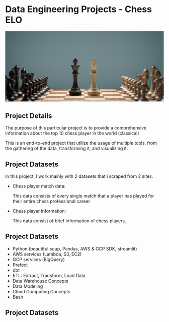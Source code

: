 # Data Engineering Projects - Chess ELO

![header](pics/header.png)

## Project Details

The purpose of this particular project is to provide a comprehensive information about the top 10 chess player in the world (classical)

This is an end-to-end project that utilize the usage of multiple tools, from the gathering of the data, transforming it, and visualizing it. 

## Project Datasets

In this project, I work mainly with 2 datasets that i scraped from 2 sites.

- Chess player match data:

    This data consists of every single match that a player has played for their entire chess professional career

- Chess player information:

    This data consist of brief information of chess players.

## Project Datasets
- Python (beautiful soup, Pandas, AWS & GCP SDK, streamlit)
- AWS services (Lambda, S3, EC2)
- GCP services (BigQuery)
- Prefect 
- dbt
- ETL: Extract, Transform, Load Data
- Data Warehouse Concepts
- Data Modeling
- Cloud Computing Concepts
- Bash


## Project Datasets






